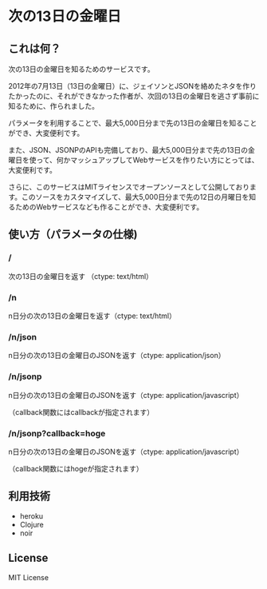 # 次の13日の金曜日

## これは何？
次の13日の金曜日を知るためのサービスです。

2012年の7月13日（13日の金曜日）に、ジェイソンとJSONを絡めたネタを作りたかったのに、それができなかった作者が、次回の13日の金曜日を逃さず事前に知るために、作られました。

パラメータを利用することで、最大5,000日分まで先の13日の金曜日を知ることができ、大変便利です。

また、JSON、JSONPのAPIも完備しており、最大5,000日分まで先の13日の金曜日を使って、何かマッシュアップしてWebサービスを作りたい方にとっては、大変便利です。

さらに、このサービスはMITライセンスでオープンソースとして公開しております。このソースをカスタマイズして、最大5,000日分まで先の12日の月曜日を知るためのWebサービスなども作ることができ、大変便利です。

## 使い方（パラメータの仕様)

### /
次の13日の金曜日を返す （ctype: text/html）

### /n
n日分の次の13日の金曜日を返す（ctype: text/html）

### /n/json
n日分の次の13日の金曜日のJSONを返す（ctype: application/json）

### /n/jsonp
n日分の次の13日の金曜日のJSONを返す（ctype: application/javascript）

（callback関数にはcallbackが指定されます）

### /n/jsonp?callback=hoge
n日分の次の13日の金曜日のJSONを返す（ctype: application/javascript）

（callback関数にはhogeが指定されます）

## 利用技術
- heroku
- Clojure
- noir

## License
MIT License
